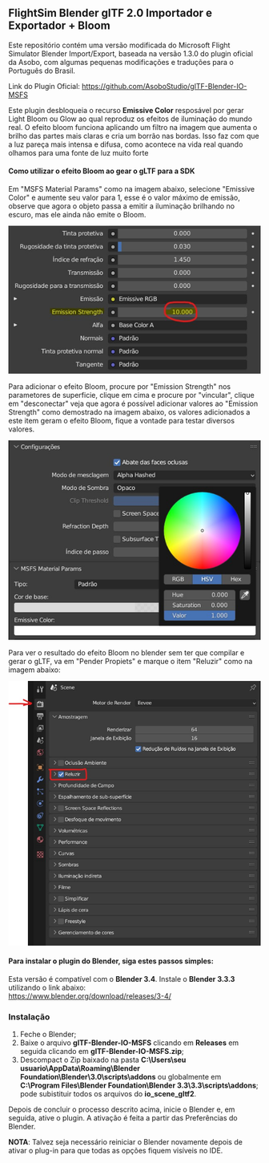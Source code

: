## FlightSim Blender glTF 2.0 Importador e Exportador + Bloom

Este repositório contém uma versão modificada do Microsoft Flight Simulator Blender Import/Export, baseada na versão 1.3.0 do plugin oficial da Asobo, com algumas pequenas modificações e traduções para o Português do Brasil.

Link do Plugin Oficial:
https://github.com/AsoboStudio/glTF-Blender-IO-MSFS

Este plugin desbloqueia o recurso **Emissive Color** resposável por gerar Light Bloom ou Glow ao qual reproduz os efeitos de iluminação do mundo real. O efeito bloom funciona aplicando um filtro na imagem que aumenta o brilho das partes mais claras e cria um borrão nas bordas. Isso faz com que a luz pareça mais intensa e difusa, como acontece na vida real quando olhamos para uma fonte de luz muito forte

#### Como utilizar o efeito Bloom ao gear o gLTF para a SDK

Em "MSFS Material Params" como na imagem abaixo, selecione "Emissive Color" e aumente seu valor para 1, esse é o valor máximo de emissão, observe que agora o objeto passa a emitir a iluminação brilhando no escuro, mas ele ainda não emite o Bloom.

![Emission Strengths](https://github.com/git-exahost/glTF-Blender-IO-MSFS/blob/main/misc/EmissionStrength.jpg)

Para adicionar o efeito Bloom, procure por "Emission Strength" nos parametores de superficie, clique em cima e procure por "vincular", clique em "desconectar" veja que agora é possível adicionar valores ao "Emission Strength" como demostrado na imagem abaixo, os valores adicionados a este item geram o efeito Bloom, fique a vontade para testar diversos valores.

![MSFS Material Params](https://github.com/git-exahost/glTF-Blender-IO-MSFS/blob/main/misc/MSFSMaterialParams.jpg)

Para ver o resultado do efeito Bloom no blender sem ter que compilar e gerar o gLTF, va em "Pender Propiets" e marque o item "Reluzir" como na imagem abaixo:

![Reluzir](https://raw.githubusercontent.com/git-exahost/glTF-Blender-IO-MSFS/main/misc/Reluzir.jpg)

#### Para instalar o plugin do Blender, siga estes passos simples:

Esta versão é compatível com o **Blender 3.4**. Instale o **Blender 3.3.3** utilizando o link abaixo:<br>
https://www.blender.org/download/releases/3-4/

### Instalação

1. Feche o Blender;<br>
2. Baixe o arquivo **glTF-Blender-IO-MSFS** clicando em **Releases** em seguida clicando em **glTF-Blender-IO-MSFS.zip**;
3. Descompact o Zip baixado na pasta **C:\Users\seu usuario\AppData\Roaming\Blender Foundation\Blender\3.0\scripts\addons** ou globalmente em **C:\Program Files\Blender Foundation\Blender 3.3\3.3\scripts\addons**; pode subistituir todos os arquivos do  **io_scene_gltf2**.

  Depois de concluir o processo descrito acima, inicie o Blender e, em seguida, ative o plugin. A ativação é feita a partir das Preferências do Blender.

**NOTA**: Talvez seja necessário reiniciar o Blender novamente depois de ativar o plug-in para que todas as opções fiquem visíveis no IDE.
